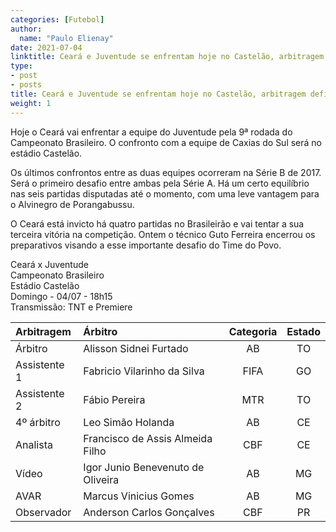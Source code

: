 ```yaml
---
categories: [Futebol]
author:
  name: "Paulo Elienay"
date: 2021-07-04
linktitle: Ceará e Juventude se enfrentam hoje no Castelão, arbitragem definida
type:
- post
- posts
title: Ceará e Juventude se enfrentam hoje no Castelão, arbitragem definida
weight: 1
---
```


Hoje o Ceará vai enfrentar a equipe do Juventude pela 9ª rodada do Campeonato Brasileiro. O confronto com a equipe de Caxias do Sul será no estádio Castelão.

Os últimos confrontos entre as duas equipes ocorreram na Série B de 2017. Será o primeiro desafio entre ambas pela Série A. Há um certo equilíbrio nas seis partidas disputadas até o momento, com uma leve vantagem para o Alvinegro de Porangabussu.

O Ceará está invicto há quatro partidas no Brasileirão e vai tentar a sua terceira vitória na competição. Ontem o técnico Guto Ferreira encerrou os preparativos visando a esse importante desafio do Time do Povo.

Ceará x Juventude  
Campeonato Brasileiro  
Estádio Castelão  
Domingo - 04/07 - 18h15  
Transmissão: TNT e Premiere


| Arbitragem   | Árbitro                           | Categoria | Estado |
| :---         | :---                              | :---:     | :---:  |
| Árbitro      | Alisson Sidnei Furtado            | AB        | TO     |
| Assistente 1 | Fabricio Vilarinho da Silva       | FIFA      | GO     |  
| Assistente 2 | Fábio Pereira                     | MTR       | TO     |  
| 4º árbitro   | Leo Simão Holanda                 | AB        | CE     |
| Analista     | Francisco de Assis Almeida Filho  | CBF       | CE     |  
| Vídeo        | Igor Junio Benevenuto de Oliveira | AB        | MG     |  
| AVAR         | Marcus Vinicius Gomes             | AB        | MG     |  
| Observador   | Anderson Carlos Gonçalves         | CBF       | PR     |
